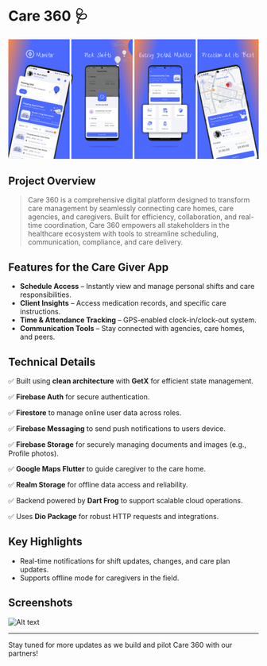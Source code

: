 # Care 360 🩺

![Alt text](https://github.com/ianshaloom/Flutter-App-Releases/blob/main/Care%20360/Play-Store-Screenshots.png)

## Project Overview

> Care 360 is a comprehensive digital platform designed to transform care management by seamlessly connecting care homes, care agencies, and caregivers. Built for efficiency, collaboration, and real-time coordination, Care 360 empowers all stakeholders in the healthcare ecosystem with tools to streamline scheduling, communication, compliance, and care delivery.

## Features for the Care Giver App

  * **Schedule Access** – Instantly view and manage personal shifts and care responsibilities.
  * **Client Insights** – Access medication records, and specific care instructions.
  * **Time & Attendance Tracking** – GPS-enabled clock-in/clock-out system.
  * **Communication Tools** – Stay connected with agencies, care homes, and peers.

## Technical Details

✅ Built using **clean architecture** with **GetX** for efficient state management.

✅ **Firebase Auth** for secure authentication.

✅ **Firestore** to manage online user data across roles.

✅ **Firebase Messaging** to send push notifications to users device.

✅ **Firebase Storage** for securely managing documents and images (e.g., Profile photos).

✅ **Google Maps Flutter** to guide caregiver to the care home.

✅ **Realm Storage** for offline data access and reliability.

✅ Backend powered by **Dart Frog** to support scalable cloud operations.

✅ Uses **Dio Package** for robust HTTP requests and integrations.

 
## Key Highlights
* Real-time notifications for shift updates, changes, and care plan updates.
* Supports offline mode for caregivers in the field.

## Screenshots

![Alt text](https://github.com/ianshaloom/Flutter-App-Releases/blob/main/Care%20360/more-screenshots.png)

---

Stay tuned for more updates as we build and pilot Care 360 with our partners! 
